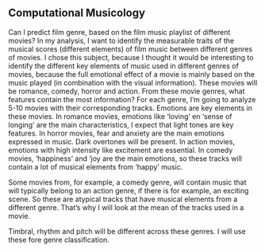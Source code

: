 ## Computational Musicology

Can I predict film genre, based on the film music playlist of different movies?
In my analysis, I want to identify the measurable traits of the musical scores (different elements) of film music between different genres of movies. I chose this subject, because I thought it would be interesting to identify the different key elements of music used in different genres of movies, because the full emotional effect of a movie is mainly based on the music played (in combination with the visual information). These movies will be romance, comedy, horror and action. From these movie genres, what features contain the most information? For each genre, I’m going to analyze 5-10 movies with their corresponding tracks. Emotions are key elements in these movies. In romance movies, emotions like ‘loving’ en ‘sense of longing’ are the main characteristics, I expect that light tones are key features. In horror movies, fear and anxiety are the main emotions expressed in music. Dark overtones will be present. In action movies, emotions with high intensity like excitement are essential. In comedy movies, ‘happiness’ and ‘joy are the main emotions, so these tracks will contain a lot of musical elements from ‘happy’ music.

Some movies from, for example, a comedy genre, will contain music that will typically belong to an action genre, if there is for example, an exciting scene. So these are atypical tracks that have musical elements from a different genre. That’s why I will look at the mean of the tracks used in a movie.

Timbral, rhythm and pitch will be different across these genres. I will use these fore genre classification. 
